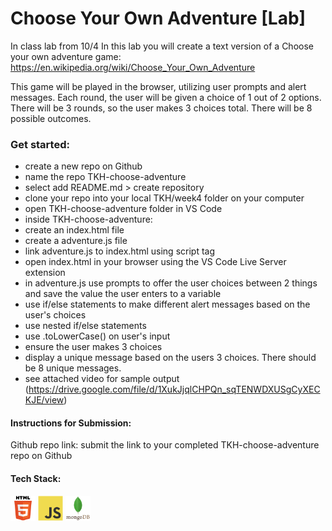 # Choose Your Own Adventure [Lab]

In class lab from 10/4
In this lab you will create a text version of a Choose your own adventure game: 
https://en.wikipedia.org/wiki/Choose_Your_Own_Adventure 

This game will be played in the browser, utilizing user prompts and alert messages. Each round, the user will be given a choice of 1 out of 2 options. There will be 3 rounds, so the user makes 3 choices total. There will be 8 possible outcomes. 

### Get started:
- create a new repo on Github
- name the repo TKH-choose-adventure
- select add README.md > create repository 
- clone your repo into your local TKH/week4 folder on your computer 
- open TKH-choose-adventure folder in VS Code 
- inside TKH-choose-adventure:
- create an index.html file 
- create a adventure.js file 
- link adventure.js to index.html using script tag 
- open index.html in your browser using the VS Code Live Server extension
- in adventure.js use prompts to offer the user choices between 2 things and save the value the user enters to a variable 
- use if/else statements to make different alert messages based on the user's choices
- use nested if/else statements 
- use .toLowerCase() on user's input 
- ensure the user makes 3 choices 
- display a unique message based on the users 3 choices. There should be 8 unique messages. 
- see attached video for sample output 
(https://drive.google.com/file/d/1XukJjqlCHPQn_sqTENWDXUSgCyXECKJE/view)

#### Instructions for Submission:
Github repo link: submit the link to your completed TKH-choose-adventure repo on Github 

#### Tech Stack:
<p> <img src="https://raw.githubusercontent.com/devicons/devicon/master/icons/html5/html5-original-wordmark.svg" alt="html5" width="40" height="40"/>
<img src="https://raw.githubusercontent.com/devicons/devicon/master/icons/javascript/javascript-original.svg" alt="javascript" width="40" height="40"/>
<img src="https://raw.githubusercontent.com/devicons/devicon/master/icons/mongodb/mongodb-original-wordmark.svg" alt="mongodb" width="40" height="40"/>
</p>